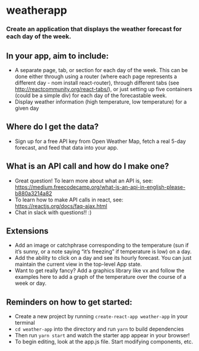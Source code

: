 # weatherapp

### Create an application that displays the weather forecast  for each day of the week. 

## In your app, aim to include:
* A separate page, tab, or section for each day of the week. This can be done either through using a router (where each page represents a different day - nom install react-router), through different tabs (see http://reactcommunity.org/react-tabs/), or just setting up five containers (could be a simple div) for each day of the forecastable week.  
* Display weather information (high temperature, low temperature) for a given day

## Where do I get the data? 
* Sign up for a free API key from Open Weather Map, fetch a real 5-day forecast, and feed that data into your app.

## What is an API call and how do I make one? 
* Great question! To learn more about what an API is, see: https://medium.freecodecamp.org/what-is-an-api-in-english-please-b880a3214a82
* To learn how to make API calls in react, see: https://reactjs.org/docs/faq-ajax.html
* Chat in slack with questions!! :) 

## Extensions
* Add an image or catchphrase corresponding to the temperature (sun if it’s sunny, or a note saying “it’s freezing” if temperature is low) on a day. 
* Add the ability to click on a day and see its hourly forecast. You can just maintain the current view in the top-level App state.
* Want to get really fancy? Add a graphics library like vx and follow the examples here to add a graph of the temperature over the course of a week or day.

## Reminders on how to get started: 
* Create a new project by running `create-react-app weather-app` in your terminal
* `cd weather-app` into the directory and run `yarn` to build dependencies
* Then run `yarn start` and watch the starter app appear in your browser! 
* To begin editing, look at the app.js file. Start modifying components, etc. 


